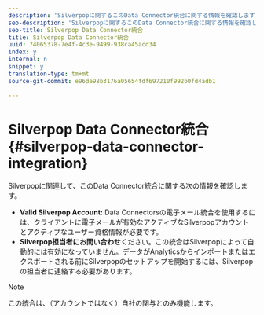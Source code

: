 ```yaml
---
description: 'Silverpopに関するこのData Connector統合に関する情報を確認します '
seo-description: 'Silverpopに関するこのData Connector統合に関する情報を確認します '
seo-title: Silverpop Data Connector統合
title: Silverpop Data Connector統合
uuid: 74065378-7e4f-4c3e-9499-938ca45acd34
index: y
internal: n
snippet: y
translation-type: tm+mt
source-git-commit: e96de98b3176a05654fdf697210f992b0fd4adb1

---
```



# Silverpop Data Connector統合{#silverpop-data-connector-integration}

Silverpopに関連して、このData Connector統合に関する次の情報を確認します。

* **Valid Silverpop Account:** Data Connectorsの電子メール統合を使用するには、クライアントに電子メールが有効なアクティブなSilverpopアカウントとアクティブなユーザー資格情報が必要です。
* **Silverpop担当者にお問い合わせ**&#x200B;ください。この統合はSilverpopによって自動的には有効になっていません。データがAnalyticsからインポートまたはエクスポートされる前にSilverpopのセットアップを開始するには、Silverpopの担当者に連絡する必要があります。

>[!NOTE]
>
>この統合は、（アカウントではなく）自社の関与とのみ機能します。

